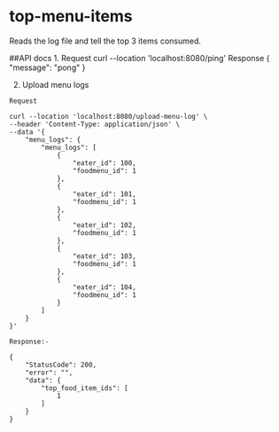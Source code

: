 # top-menu-items
Reads the log file and tell the top 3 items consumed.

##API docs
1. 
Request 
curl --location 'localhost:8080/ping'
Response
{
    "message": "pong"
}

2. Upload menu logs
```
Request

curl --location 'localhost:8080/upload-menu-log' \
--header 'Content-Type: application/json' \
--data '{
    "menu_logs": {
        "menu_logs": [
            {
                "eater_id": 100,
                "foodmenu_id": 1
            },
            {
                "eater_id": 101,
                "foodmenu_id": 1
            },
            {
                "eater_id": 102,
                "foodmenu_id": 1
            },
            {
                "eater_id": 103,
                "foodmenu_id": 1
            },
            {
                "eater_id": 104,
                "foodmenu_id": 1
            }
        ]
    }
}'
```

```
Response:-

{
    "StatusCode": 200,
    "error": "",
    "data": {
        "top_food_item_ids": [
            1
        ]
    }
}
```